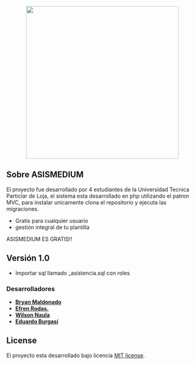 <p align="center"><img src="https://i.ibb.co/1KP0FVj/aismedium.png" width="400"></p>


## Sobre ASISMEDIUM

El proyecto fue desarrollado por 4 estudiantes de la Universidad Tecnica Particlar de Loja, el sistema esta desarrollado en php utilizando el patron MVC, para instalar unicamente clona el repositorio y ejecuta las migraciones.


- Gratis para cualquier usuario
- gestión integral de tu plantilla


ASISMEDIUM ES GRATIS!!

## Versión 1.0

- Importar sql llamado _asistencia.sql con roles

### Desarrolladores

- **[Bryan Maldonado](https://github.com/bryan566)**
- **[Efren Rodas.](https://github.com/efrenrodas)**
- **[Wilson Naula](https://github.com/Wilson-NaBe)**
- **[Eduardo Burgasí](https://github.com/elburgasi)**




## License

El proyecto esta desarrollado bajo licencia [MIT license](https://opensource.org/licenses/MIT).
